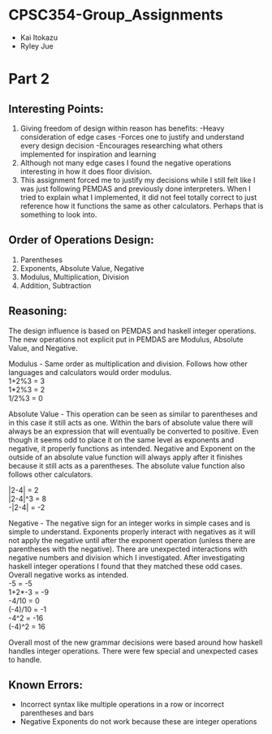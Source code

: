 # CPSC354-Group_Assignments
* Kai Itokazu
* Ryley Jue

# Part 2
## Interesting Points:
1. Giving freedom of design within reason has benefits:
    -Heavy consideration of edge cases
    -Forces one to justify and understand every design decision
    -Encourages researching what others implemented for inspiration and learning
2. Although not many edge cases I found the negative operations interesting in how it does floor division.
3. This assignment forced me to justify my decisions while I still felt like I was just following PEMDAS and previously done interpreters. When I tried to explain what I implemented, it did not feel totally correct to just reference how it functions the same as other calculators. Perhaps that is something to look into.

## Order of Operations Design:
1. Parentheses
2. Exponents, Absolute Value, Negative
3. Modulus, Multiplication, Division
4. Addition, Subtraction

## Reasoning:
The design influence is based on PEMDAS and haskell integer operations. The new operations not explicit put in PEMDAS are Modulus, Absolute Value, and Negative.

Modulus - Same order as multiplication and division. Follows how other languages and calculators would order modulus.
<br/>
1+2%3 = 3<br/>
1*2%3 = 2<br/>
1/2%3 = 0<br/>

Absolute Value - This operation can be seen as similar to parentheses and in this case it still acts as one. Within the bars of absolute value there will always be an expression that will eventually be converted to positive. Even though it seems odd to place it on the same level as exponents and negative, it properly functions as intended. Negative and Exponent on the outside of an absolute value function will always apply after it finishes because it still acts as a parentheses. The absolute value function also follows other calculators.

|2-4| = 2<br/>
|2-4|^3 = 8<br/>
-|2-4| = -2<br/>


Negative - The negative sign for an integer works in simple cases and is simple to understand. Exponents properly interact with negatives as it will not apply the negative until after the exponent operation (unless there are parentheses with the negative). There are unexpected interactions with negative numbers and division which I investigated. After investigating haskell integer operations I found that they matched these odd cases. Overall negative works as intended.
<br/>
-5 = -5<br/>
1+2*-3 = -9<br/>
-4/10 = 0<br/>
(-4)/10 = -1<br/>
-4^2 = -16<br/>
(-4)^2 = 16<br/>

Overall most of the new grammar decisions were based around how haskell handles integer operations. There were few special and unexpected cases to handle. 

## Known Errors:
- Incorrect syntax like multiple operations in a row or incorrect parentheses and bars
- Negative Exponents do not work because these are integer operations